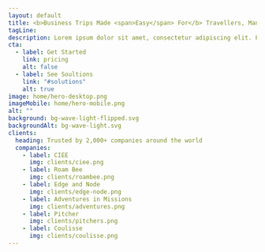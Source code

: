 ```yaml
---
layout: default
title: <b>Business Trips Made <span>Easy</span> For</b> Travellers, Managers & Accounts
tagLine:
description: Lorem ipsum dolor sit amet, consectetur adipiscing elit. Pellentesque vitae adipiscing enim elementum. Mi leo eget proin etiam volutpat facilisi pellentesque.
cta:
  - label: Get Started
    link: pricing
    alt: false
  - label: See Soultions
    link: "#solutions"
    alt: true
image: home/hero-desktop.png
imageMobile: home/hero-mobile.png
alt: ""
background: bg-wave-light-flipped.svg
backgroundAlt: bg-wave-light.svg
clients:
  heading: Trusted by 2,000+ companies around the world
  companies:
    - label: CIEE
      img: clients/ciee.png
    - label: Roam Bee
      img: clients/roambee.png
    - label: Edge and Node
      img: clients/edge-node.png
    - label: Adventures in Missions
      img: clients/adventures.png
    - label: Pitcher
      img: clients/pitchers.png
    - label: Coulisse
      img: clients/coulisse.png
---
```


